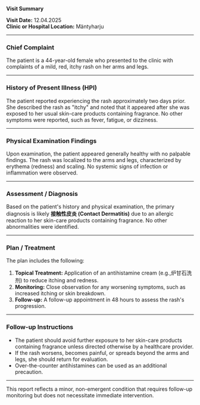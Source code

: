 

**Visit Summary**

**Visit Date:** 12.04.2025  
**Clinic or Hospital Location:** Mäntyharju  

---

### **Chief Complaint**
The patient is a 44-year-old female who presented to the clinic with complaints of a mild, red, itchy rash on her arms and legs.

---

### **History of Present Illness (HPI)**
The patient reported experiencing the rash approximately two days prior. She described the rash as "itchy" and noted that it appeared after she was exposed to her usual skin-care products containing fragrance. No other symptoms were reported, such as fever, fatigue, or dizziness.

---

### **Physical Examination Findings**
Upon examination, the patient appeared generally healthy with no palpable findings. The rash was localized to the arms and legs, characterized by erythema (redness) and scaling. No systemic signs of infection or inflammation were observed.

---

### **Assessment / Diagnosis**
Based on the patient's history and physical examination, the primary diagnosis is likely **接触性皮炎 (Contact Dermatitis)** due to an allergic reaction to her skin-care products containing fragrance. No other abnormalities were identified.

---

### **Plan / Treatment**
The plan includes the following:
1. **Topical Treatment:** Application of an antihistamine cream (e.g.,炉甘石洗剂) to reduce itching and redness.
2. **Monitoring:** Close observation for any worsening symptoms, such as increased itching or skin breakdown.
3. **Follow-up:** A follow-up appointment in 48 hours to assess the rash's progression.

---

### **Follow-up Instructions**
- The patient should avoid further exposure to her skin-care products containing fragrance unless directed otherwise by a healthcare provider.
- If the rash worsens, becomes painful, or spreads beyond the arms and legs, she should return for evaluation.
- Over-the-counter antihistamines can be used as an additional precaution.

---

This report reflects a minor, non-emergent condition that requires follow-up monitoring but does not necessitate immediate intervention.